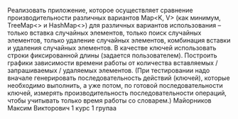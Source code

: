 Реализовать приложение, которое осуществляет сравнение производительности различных вариантов Map<K, V> (как минимум, TreeMap<> и HashMap<>) для различных вариантов использования – только вставка случайных элементов, только поиск случайных элементов, только удаление случайных элементов, комбинация вставки и удаления случайных элементов. В качестве ключей использовать строки фиксированной длины (задается пользователем). Построить графики зависимости времени работы от количества вставляемых / запрашиваемых / удаляемых элементов. (При тестировании надо вначале генерировать последовательность действий (ключей), которые необходимо выполнить, а уже потом, по готовой последовательности ключей, измерять производительность последовательности операций, чтобы учитывать только время работы со словарем.) 
Майорников Максим Викторович 
1 курс 1 групаа
